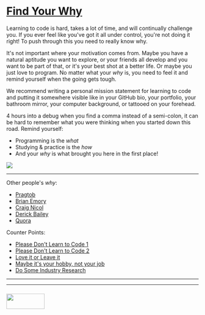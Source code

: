 
# [Find Your Why](http://elewa.education/2018/02/08/setting-your-goals/)

Learning to code is hard, takes a lot of time, and will continually challenge you.  If you ever feel like you've got it all under control, you're not doing it right!  To push through this you need to really know why.

It's not important where your motivation comes from.  Maybe you have a natural aptitude you want to explore, or your friends all develop and you want to be part of that, or it's your best shot at a better life. Or maybe you just love to program.  No matter what your _why_ is, you need to feel it and remind yourself when the going gets tough.

We recommend writing a personal mission statement for learning to code and putting it somewhere visible like in your GitHub bio, your portfolio, your bathroom mirror, your computer background, or tattooed on your forehead.


4 hours into a debug when you find a comma instead of a semi-colon, it can be hard to remember what you were thinking when you started down this road.  Remind yourself: 
* Programming is the _what_
* Studying & practice is the _how_ 
* And your _why_ is what brought you here in the first place!


![](http://www.full-stackagile.com/wp-content/uploads/2016/02/startwithwhy_02.png)


---

Other people's _why_:
* [Pragtob](https://pragtob.wordpress.com/2012/10/19/i-love-software-development-because-its-very-collaborative-and-communicative/)
* [Brian Emory](https://medium.com/learn-love-code/why-i-decided-to-learn-software-development-987375f2af7b)
* [Craig Nicol](https://craignicol.wordpress.com/2016/10/28/12-reasons-why-i-love-software-development/)
* [Derick Bailey](https://lostechies.com/derickbailey/2011/05/10/whats-your-favorite-part-of-software-development-and-why/)
* [Quora](https://www.quora.com/In-your-own-words-why-is-software-engineering-exciting)

Counter Points:
* [Please Don't Learn to Code 1](https://blog.codinghorror.com/please-dont-learn-to-code/)
* [Please Don't Learn to Code 2](https://techcrunch.com/2016/05/10/please-dont-learn-to-code/)
* [Love it or Leave it](https://blog.codinghorror.com/programming-love-it-or-leave-it/)
* [Maybe it's your hobby, not your job](https://medium.com/@melissamcewen/i-just-dont-want-to-be-a-software-developer-anymore-a371422069a1)
* [Do Some Industry Research](https://medium.com/@rithmschool/anyone-can-learn-to-code-but-coding-isnt-for-everyone-de57aedaed11)

___
___
### <a href="http://elewa.education/blog" target="_blank"><img src="https://user-images.githubusercontent.com/18554853/34921062-506450ae-f97d-11e7-875f-6feeb26ad72d.png" width="100" height="40"/></a>